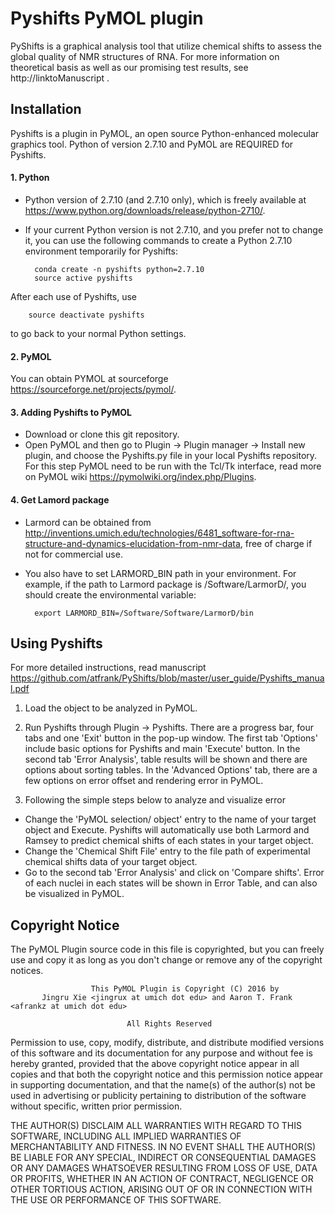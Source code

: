 
# Pyshifts PyMOL plugin
PyShifts is a graphical analysis tool that utilize chemical shifts to assess the global quality of NMR structures of RNA. For more information on theoretical basis as well as our promising test results, see http://linktoManuscript . 
 
## Installation
Pyshifts is a plugin in PyMOL, an open source Python-enhanced molecular graphics tool. Python of version 2.7.10 and PyMOL are REQUIRED for Pyshifts.
#### 1. Python
- Python version of 2.7.10 (and 2.7.10 only), which is freely available at https://www.python.org/downloads/release/python-2710/.
- If your current Python version is not 2.7.10, and you prefer not to change it, you can use the following commands to create a Python 2.7.10 environment temporarily for Pyshifts:

        conda create -n pyshifts python=2.7.10
        source active pyshifts
After each use of Pyshifts, use 
         
        source deactivate pyshifts
to go back to your normal Python settings.

#### 2. PyMOL 
You can obtain PYMOL at sourceforge https://sourceforge.net/projects/pymol/.  

#### 3. Adding Pyshifts to PyMOL
- Download or clone this git repository.
- Open PyMOL and then go to Plugin -> Plugin manager -> Install new plugin, and choose the Pyshifts.py file in your local Pyshifts repository. For this step PyMOL need to be run with the Tcl/Tk interface, read more on PyMOL wiki https://pymolwiki.org/index.php/Plugins.

#### 4. Get Lamord package
- Larmord can be obtained from http://inventions.umich.edu/technologies/6481_software-for-rna-structure-and-dynamics-elucidation-from-nmr-data, free of charge if not for commercial use. 
- You also have to set LARMORD_BIN path in your environment. For example, if the path to Larmord package is 
/Software/LarmorD/, you should create the environmental variable: 

		export LARMORD_BIN=/Software/Software/LarmorD/bin


## Using Pyshifts
For more detailed instructions, read manuscript https://github.com/atfrank/PyShifts/blob/master/user_guide/Pyshifts_manual.pdf

1. Load the object to be analyzed in PyMOL.

2. Run Pyshifts through Plugin -> Pyshifts. There are a progress bar, four tabs and one 'Exit' button in the pop-up window. The first tab 'Options' include basic options for Pyshifts and main 'Execute' button. In the second tab 'Error Analysis', table results will be shown and there are options about sorting tables. In the 'Advanced Options' tab, there are a few options on error offset and rendering error in PyMOL.

3. Following the simple steps below to analyze and visualize error
  - Change the 'PyMOL selection/ object' entry to the name of your target object and Execute. Pyshifts will automatically use both Larmord and Ramsey to predict chemical shifts of each states in your target object.
  - Change the 'Chemical Shift File' entry to the file path of experimental chemical shifts data of your target object.
  - Go to the second tab 'Error Analysis' and click on 'Compare shifts'. Error of each nuclei in each states will be shown in Error Table, and can also be visualized in PyMOL.

## Copyright Notice

The PyMOL Plugin source code in this file is copyrighted, but you can
freely use and copy it as long as you don't change or remove any of
the copyright notices.

                      This PyMOL Plugin is Copyright (C) 2016 by 
           Jingru Xie <jingrux at umich dot edu> and Aaron T. Frank <afrankz at umich dot edu>

                              All Rights Reserved

Permission to use, copy, modify, distribute, and distribute modified
versions of this software and its documentation for any purpose and
without fee is hereby granted, provided that the above copyright
notice appear in all copies and that both the copyright notice and
this permission notice appear in supporting documentation, and that
the name(s) of the author(s) not be used in advertising or publicity
pertaining to distribution of the software without specific, written
prior permission.

THE AUTHOR(S) DISCLAIM ALL WARRANTIES WITH REGARD TO THIS SOFTWARE,
INCLUDING ALL IMPLIED WARRANTIES OF MERCHANTABILITY AND FITNESS.  IN
NO EVENT SHALL THE AUTHOR(S) BE LIABLE FOR ANY SPECIAL, INDIRECT OR
CONSEQUENTIAL DAMAGES OR ANY DAMAGES WHATSOEVER RESULTING FROM LOSS OF
USE, DATA OR PROFITS, WHETHER IN AN ACTION OF CONTRACT, NEGLIGENCE OR
OTHER TORTIOUS ACTION, ARISING OUT OF OR IN CONNECTION WITH THE USE OR
PERFORMANCE OF THIS SOFTWARE.

